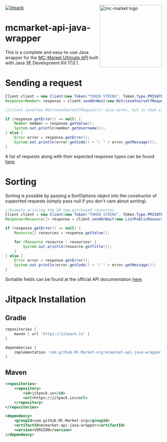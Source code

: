 [jitpack]: https://img.shields.io/jitpack/v/github/swanis/mcmarket-api-java-wrapper?label=Version&style=for-the-badge

<a href="https://mc-market.org/"><img alt="mc-market logo" align="right" src="https://i.imgur.com/kYnUS4c.png?raw=true" height="200" width="200"></a>

[ ![jitpack][] ](https://jitpack.io/#swanis/mcmarket-api-java-wrapper)
# mcmarket-api-java-wrapper


This is a complete and easy-to-use Java wrapper for the [MC-Market Ultimate API](https://www.mc-market.org/wiki/ultimate-api/) built with Java SE Development Kit 17.0.1.

# Sending a request
```java
Client client = new Client(new Token("TOKEN STRING", Token.Type.PRIVATE));
Response<Member> response = client.sendOrWait(new RetrieveYourselfRequest());

//client.send(new RetrieveYourselfRequest()) also works, but in that case you'd have to handle eventual ratelimits yourself with the help of our built-in methods (response.isRatelimited() and response.getMillisecondsToWait()).

if (response.getError() == null) {
    Member member = response.getValue();
    System.out.println(member.getUsername());
} else {
    Error error = response.getError();
    System.out.println(error.getCode() + ": " + error.getMessage());
}
```
A list of requests along with their expected response types can be found [here](REQUESTS.md).

# Sorting
Sorting is possible by passing a SortOptions object into the constructor of supported requests (simply pass null if you don't care about sorting).
```java
//Example printing the 20 top-purchased resources.
Client client = new Client(new Token("TOKEN STRING", Token.Type.PRIVATE));
Response<Resource[]> response = client.sendOrWait(new ListPublicResourcesRequest(new SortOptions("purchase_count", Order.DESCENDING, 1)));

if (response.getError() == null) {
    Resource[] resources = response.getValue();

    for (Resource resource : resources) {
        System.out.println(resource.getTitle());
    }
} else {
    Error error = response.getError();
    System.out.println(error.getCode() + ": " + error.getMessage());
}
```
Sortable fields can be found at the official API documentation [here](https://www.mc-market.org/wiki/ultimate-api-v1/).

# Jitpack Installation
## Gradle
```groovy
repositories {
    maven { url 'https://jitpack.io' }
}

dependencies {
    implementation 'com.github.MC-Market-org:mcmarket-api-java-wrapper:VERSION'
}
```

## Maven
```xml
<repositories>
    <repository>
        <id>jitpack.io</id>
        <url>https://jitpack.io</url>
    </repository>
</repositories>

<dependency>
    <groupId>com.github.MC-Market-org</groupId>
    <artifactId>mcmarket-api-java-wrapper</artifactId>
    <version>VERSION</version>
</dependency>
```

